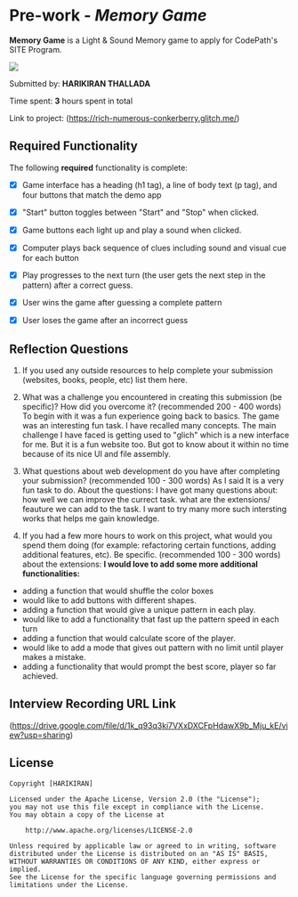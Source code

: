 # Pre-work - *Memory Game*

**Memory Game** is a Light & Sound Memory game to apply for CodePath's SITE Program. 

![](https://i.imgur.com/9E38Li4.gif)



Submitted by: **HARIKIRAN THALLADA**

Time spent: **3** hours spent in total

Link to project: (https://rich-numerous-conkerberry.glitch.me/)

## Required Functionality

The following **required** functionality is complete:

* [x] Game interface has a heading (h1 tag), a line of body text (p tag), and four buttons that match the demo app
* [x] "Start" button toggles between "Start" and "Stop" when clicked. 
* [x] Game buttons each light up and play a sound when clicked. 
* [x] Computer plays back sequence of clues including sound and visual cue for each button
* [x] Play progresses to the next turn (the user gets the next step in the pattern) after a correct guess. 
* [x] User wins the game after guessing a complete pattern
* [x] User loses the game after an incorrect guess


## Reflection Questions
1. If you used any outside resources to help complete your submission (websites, books, people, etc) list them here. 

2. What was a challenge you encountered in creating this submission (be specific)? How did you overcome it? (recommended 200 - 400 words) 
To begin with it was a fun experience going back to basics. The game was an interesting fun task. I have recalled many concepts.
The main challenge I have faced is getting used to "glich" which is a new interface for me. But it is a fun website too. 
But got to know about it within no time because of its nice UI and file assembly.

3. What questions about web development do you have after completing your submission? (recommended 100 - 300 words) 
As I said It is a very fun task to do. About the questions: I have got many questions about: 
how well we can improve the currect task. 
what are the extensions/ feauture we can add to the task. 
I want to try many more such intersting works that helps me gain knowledge.



4. If you had a few more hours to work on this project, what would you spend them doing (for example: refactoring certain functions, adding additional features, etc). Be specific. (recommended 100 - 300 words) 
about the extensions:
**I would love to add some more additional functionalities:**
- adding a function that would shuffle the color boxes
- would like to add buttons with different shapes.
- adding a function that would give a unique pattern in each play.
- would like to add a functionality that fast up the pattern speed in each turn
- adding a function that would calculate score of the player.
- would like to add a mode that gives out pattern with no limit until player makes a mistake.
- adding a functionality that would prompt the best score, player so far achieved.




## Interview Recording URL Link

(https://drive.google.com/file/d/1k_q93q3ki7VXxDXCFpHdawX9b_Mju_kE/view?usp=sharing)


## License

    Copyright [HARIKIRAN]

    Licensed under the Apache License, Version 2.0 (the "License");
    you may not use this file except in compliance with the License.
    You may obtain a copy of the License at

        http://www.apache.org/licenses/LICENSE-2.0

    Unless required by applicable law or agreed to in writing, software
    distributed under the License is distributed on an "AS IS" BASIS,
    WITHOUT WARRANTIES OR CONDITIONS OF ANY KIND, either express or implied.
    See the License for the specific language governing permissions and
    limitations under the License.